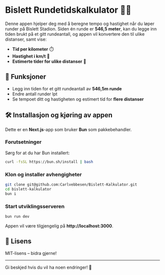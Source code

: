 # Bislett Rundetidskalkulator 🏃‍♂️  

Denne appen hjelper deg med å beregne tempo og hastighet når du løper runder på Bislett Stadion. Siden én runde er **546,5 meter**, kan du legge inn tiden brukt på et gitt rundeantall, og appen vil konvertere den til ulike distanser, samt vise:  

- **Tid per kilometer** ⏱️  
- **Hastighet i km/t** 🚀  
- **Estimerte tider for ulike distanser** 📏  

## 🚀 Funksjoner  

- Legg inn tiden for et gitt rundeantall av **546,5m runde**
- Endre antall runder lpt
- Se tempoet ditt og hastigheten og estimert tid for **flere distanser**  

## 🛠️ Installasjon og kjøring av appen  

Dette er en **Next.js**-app som bruker **Bun** som pakkebehandler.  

### Forutsetninger  

Sørg for at du har Bun installert:  

```sh
curl -fsSL https://bun.sh/install | bash
```

### Klon og installer avhengigheter  

```sh
git clone git@github.com:Carlvebbesen/Bislett-Kalkulator.git
cd bislett-kalkulator
bun i
```

### Start utviklingsserveren  

```sh
bun run dev
```

Appen vil være tilgjengelig på **http://localhost:3000**.  

## 📜 Lisens  

MIT-lisens – bidra gjerne!  

---

Gi beskjed hvis du vil ha noen endringer! 🚀
